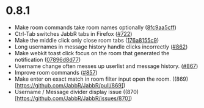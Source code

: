 # 0.8.1

* Make room commands take room names optionally ([8fc9aa5cff](https://github.com/JabbR/JabbR/commit/8fc9aa5cffa2ce06b3575406a1f62831d2779e4f))
* Ctrl-Tab switches JabbR tabs in Firefox ([#722](https://github.com/JabbR/JabbR/issues/722))
* Make the middle click only close room tabs ([176a8155c9](https://github.com/JabbR/JabbR/commit/176a8155c998acf2e0b6021a4512f40461301a8e))
* Long usernames in message history handle clicks incorrectly ([#862](https://github.com/JabbR/JabbR/issues/862))
* Make webkit toast click focus on the room that generated the notification ([07896d8d77](https://github.com/JabbR/JabbR/commit/07896d8d774a04044c7a5d5cf5de0a55a6a4ce4a))
* Username change often messes up userlist and message history. ([#867](https://github.com/JabbR/JabbR/issues/867))
* Improve room commands ([#857](https://github.com/JabbR/JabbR/pull/857]))
* Make enter on exact match in room filter input open the room. ((869)[https://github.com/JabbR/JabbR/pull/869])
* Username / Message divider display issue ((870)[https://github.com/JabbR/JabbR/issues/870])